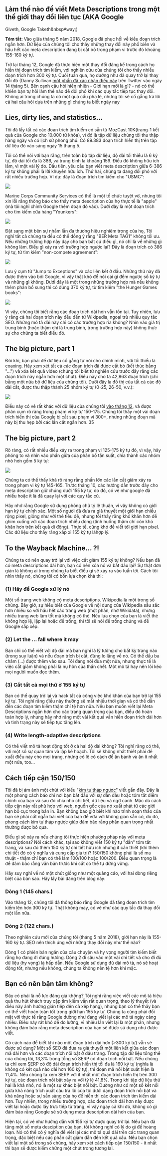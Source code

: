 ## Làm thế nào để viết Meta Descriptions trong một thế giới thay đổi liên tục (AKA Google
Giveth, Google Taketh&amp;nbspAway;)

**Tóm tắt:** Vào giữa tháng 5 năm 2018, Google đã phục hồi về kiểu đoạn trích ngắn hơn. Dữ liệu của chúng tôi cho thấy những thay đổi này phổ biến và hầu hết các meta description đang bị cắt bỏ trong phạm vi trước đó khoảng 155-160 ký tự.

Trở lại tháng 12, Google đã thực hiện một thay đổi đáng kể trong cách họ hiển thị đoạn trích tìm kiếm, với nghiên cứu của chúng tôi cho thấy nhiều đoạn trích hơn 300 ký tự. Cuối tuần qua, họ dường như đã quay trở lại thay đổi đó (Danny Sullivan [một phần đã xác nhận điều này](https://twitter.com/dannysullivan/status/996065145443893249) trên Twitter vào ngày 14 tháng 5). Bên cạnh câu hỏi hiển nhiên - Giới hạn mới là gì? - nó có thể khiến bạn tự hỏi làm thế nào để đối phó khi các quy tắc tiếp tục thay đổi. Không ai trong chúng ta có một quả cầu pha lê, nhưng tôi sẽ cố gắng trả lời cả hai câu hỏi dựa trên những gì chúng ta biết ngày nay
## Lies, dirty lies, and statistics...

Tôi đã lấy tất cả các đoạn trích tìm kiếm có sẵn từ MozCast 10K(trang-1 kết quả của Google cho 10.000 từ khóa), vì đó là tập dữ liệu chúng tôi thu thập hàng ngày và có lịch sử phong phú. Có 89.383 đoạn trích hiển thị trên tập dữ liệu đó vào sáng ngày 15 tháng 5.

Tôi có thể nói với bạn rằng, trên toàn bộ tập dữ liệu, độ dài tối thiểu là 6 ký tự, độ dài tối đa là 386, và trung bình là khoảng 159. Điều đó không hữu ích lắm, vì một vài lý do. Đầu tiên, yêu cầu bạn viết meta description giữa 6-386 ký tự không phải là lời khuyên hữu ích. Thứ hai, chúng ta đang đối phó với rất nhiều trường hợp. Ví dụ: đây là đoạn trích tìm kiếm cho "USMC":

![](//d1avok0lzls2w.cloudfront.net/uploads/blog/meta-desc-2018-1-4065.png)

Marine Corps Community Services có thể là một tổ chức tuyệt vờ,  nhưng tôi xin lỗi rằng thông báo cho thấy meta description của họ thực tế là "apple" (mà tôi nghĩ chính Google thêm đoạn đó vào). Dưới đây là một đoạn trích cho tìm kiếm cửa hàng "Younkers":

![](//d1avok0lzls2w.cloudfront.net/uploads/blog/meta-desc-2018-2-4999.png)

Đặt sang một bên sự nhầm lẫn đa thương hiệu nghiêm trọng của họ, Tôi nghĩ tất cả chúng ta đều có thể đồng ý rằng "BER Meta TAG1" không tối ưu. Nếu những trường hợp này dạy cho bạn bất cứ điều gì, nó chỉ là về những gì không làm. Điều gì xảy ra với trường hợp ngược lại? Đây là đoạn trích có 386 ký tự, từ tìm kiếm "non-compete agreement":

![](//d1avok0lzls2w.cloudfront.net/uploads/blog/meta-desc-2018-3-12620.png)

Lưu ý cụm từ "Jump to Exceptions" và các liên kết ở đầu. Những thứ này đã được thêm vào bởi Google, vì vậy thật khó để nói cái gì đếm ngược số ký tự và những gì không. Dưới đây là một trong những trường hợp mà nếu không thêm phần bổ sung thì có đúng 370 ký tự, từ tìm kiếm "the Hunger Games books":

![](//d1avok0lzls2w.cloudfront.net/uploads/blog/meta-desc-2018-4-11379.png)

Vì vậy, chúng tôi biết rằng các đoạn trích dài hơn vẫn tồn tại. Tuy nhiên, lưu ý rằng cả hai đoạn trích này đều đến từ Wikipedia, ngoại trừ nhiều quy tắc SEO. Những mô tả dài này chỉ có các trường hợp rìa không? Nhìn vào giá trị trung bình (hoặc thậm chí là trung bình, trong trường hợp này) không thực sự cho chúng ta biết điều đó.
## The big picture, part 1

Đôi khi, bạn phải để dữ liệu cố gắng tự nói cho chính mình, với tối thiểu là coaxing. Hãy xem xét tất cả các đoạn trích đã được cắt bỏ (kết thúc bằng "...") và xóa kết quả video (chúng tôi biết từ nghiên cứu trước đây rằng các đoạn trích này ngắn hơn một chút). Điều này cho ta 42,863 đoạn trích (chỉ bằng một nửa bộ dữ liệu của chúng tôi). Dưới đây là đồ thị của tất cả các độ dài cắt, được thu thập thành 25 nhóm ký tự (0-25, 26-50, v.v.):

![](//d1avok0lzls2w.cloudfront.net/uploads/blog/meta-desc-2018-5-4779.png)

Điều này có vẻ rất khác với dữ liệu của chúng tôi [vào tháng 12](https://moz.com/blog/how-long-should-your-meta-description-be-2018), và được phân cụm rõ ràng trong phạm vi ký tự 150-175. Chúng tôi thấy một vài đoạn trích hiển thị của Google bị cắt sau phạm vi 300+, nhưng những đoạn mã này bị thu hẹp bởi các lần cắt ngắn hơn. 35

## The big picture, part 2

Rõ ràng, có rất nhiều điều xảy ra trong phạm vi 125-175 ký tự đó, vì vậy, hãy phóng to và nhìn vào phần giữa của phân bố tần suất, chia thành các nhóm nhỏ hơn gồm 5 ký tự:

![](//d1avok0lzls2w.cloudfront.net/uploads/blog/meta-desc-2018-6-4992.png)

Chúng ta có thể thấy khá rõ ràng rằng phần lớn các lần cắt giảm xảy ra trong phạm vi ký tự 145-165. Trước tháng 10, các hướng dẫn trước đây cho meta description giữ chúng dưới 155 ký tự, do đó, có vẻ như google đã nhiều hoặc ít là đã quay lại với các quy tắc cũ.

Hãy nhớ rằng Google sử dụng phông chữ tỷ lệ thuận, vì vậy không có giới hạn ký tự chính xác. Một số người đã đưa ra giả thuyết một giới hạn chiều rộng pixel, giống như với thẻ tiêu đề, nhưng tôi thấy rằng khó khăn hơn để ghim xuống với các đoạn trích nhiều dòng (tình huống thậm chí còn khó khăn hơn trên kết quả di động). Thực tế, cũng khó để viết tới giới hạn pixel. Các dữ liệu cho thấy rằng xấp xỉ 155 ký tự  làhợp lý.

## To the Wayback Machine... ?!

Chúng ta có nên quay trở lại với việc cắt giảm 155 ký tự không? Nếu bạn đã có meta descriptions dài hơn, bạn có nên xóa nó và bắt đầu lại? Sự thật đơn giản là không ai trong chúng ta biết điều gì sẽ xảy ra vào tuần tới. Cách tôi nhìn thấy nó, chúng tôi có bốn lựa chọn khả thi:

### (1) Hãy để Google xử lý nó

Một số trang web không có meta descriptions. Wikipedia là một trong số chúng. Bây giờ, sự hiểu biết của Google về nội dung của Wikipedia sâu sắc hơn nhiều so với hầu hết các trang web (một phần, nhờ Wikidata), nhưng nhiều trang web làm tốt mà không có thẻ. Nếu lựa chọn của bạn là viết thẻ không hợp lệ, lặp lại hoặc để trống, thì tôi sẽ nói để trống chúng và để Google sắp xếp.

### (2) Let the ... fall where it may

Bạn chỉ có thể viết với độ dài mà bạn nghĩ là lý tưởng cho bất kỳ trang nào (trong suy luận) và nếu đoạn trích bị cắt, đừng lo lắng về nó. Có thể dấu ba châm (...) được thêm vào sau. Tôi đang nói đùa một nửa, nhưng thực tế là việc cắt giảm không phải là nụ hôn của thần chết. Một mô tả hay nên lôi kéo mọi người muốn đọc thêm.

### (3) Cắt tất cả mọi thứ ở 155 ký tự

Bạn có thể quay trở lại và hack tất cả công việc khó khăn của bạn trở lại 155 ký tự. Tôi nghĩ rằng điều này thường sẽ mất nhiều thời gian và có thể dẫn đến các đoạn tìm kiếm thậm chí tệ hơn nữa. Nếu bạn muốn viết lại Meta Descriptions ngắn hơn cho các trang quan trọng của bạn, điều đó hoàn toàn hợp lý, nhưng hãy nhớ rằng một vài kết quả vẫn hiển đoạn trích dài hơn và tình trạng này sẽ tiếp tục tăng lên.

### (4) Write length-adaptive descriptions

Có thể viết mô tả hoạt động tốt ở cả hai độ dài không? Tôi nghĩ rằng có thể, với một số sự quan tâm và lập kế hoạch. Tôi sẽ không nhất thiết phải đề xuất điều này cho mọi trang, nhưng có lẽ có cách để ăn bánh và ăn ít nhất một nửa, too...

## Cách tiếp cận 150/150

Tôi đã bị ám ảnh một chút với kiểu "[kim tự tháp ngược](https://moz.com/blog/content-for-answers-inverted-pyramid)" viết gần đây. Đây là một phong cách báo chí nơi bạn bắt đầu với sự dẫn đầu hoặc tóm tắt điểm chính của bạn và sau đó chia nhỏ chi tiết, dữ liệu và ngữ cảnh. Mặc dù cách tiếp cận này rất phù hợp với web, nguồn gốc của nó xuất phát từ các giới hạn bố cục trong bản in. Bạn không bao giờ biết khi nào trình soạn thảo của bạn sẽ phải cắt ngắn bài viết của bạn để vừa với không gian sẵn có, do đó, phong cách kim tự tháp ngược giúp đảm bảo rằng phần quan trọng nhất thường được bỏ qua.

Điều gì sẽ xảy ra nếu chúng tôi thực hiện phương pháp này với meta descriptions? Nói cách khác, tại sao không viết 150 ký tự "dẫn" tóm tắt trang, và sau đó thêm 150 ký tự chi tiết hữu ích nhưng ít cần thiết (khi thêm chi tiết đó có ý nghĩa và cung cấp giá trị)? 150/150 không phải là số ma thuật - thậm chí bạn có thể làm 100/100 hoặc 100/200. Điều quan trọng là để đảm bảo rằng văn bản trước khi cắt có thể tự đứng vững.

Hãy suy nghĩ về nó một chút giống như một quảng cáo, với hai dòng riêng biệt của bản sao. Hãy lấy bài đăng trên blog này:

### Dòng 1 (145 chars.)

Vào tháng 12, chúng tôi đã thông báo rằng Google đã tăng đoạn trích tìm kiếm lên hơn 300 ký tự. Thật không may, có vẻ như các quy tắc đã thay đổi một lần nữa.

### Dòng 2 (122 chars.)

Theo nghiên cứu mới của chúng tôi (tháng 5 năm 2018), giới hạn này là 155-160 ký tự. SEO nên thích ứng với những thay đổi này như thế nào?  

Dòng 1 có phiên bản ngắn của câu chuyện và hy vọng người tìm kiếm biết rằng họ đang đi đúng hướng. Dòng 2 đi sâu vào một vài chi tiết và cho đi đủ dữ liệu (hy vọng) là hấp dẫn. Nếu Google sử dụng đủ dài mô tả, nó sẽ hoạt động tốt, nhưng nếu không,  chúng ta không nên tệ hơn khi mặc.

## Bạn có nên bận tâm không?

Đây có phải là nỗ lực đáng giá không? Tôi nghĩ rằng việc viết các mô tả hiệu quả thu hút khách truy cập tìm kiếm vẫn rất quan trọng, theo lý thuyết (và điều này ảnh hưởng gián tiếp đến cả xếp hạng), nhưng bạn có thể thấy bạn có thể viết hoàn toàn tốt trong giới hạn 155 ký tự. Chúng ta cũng phải đối mặt với thực tế rằng Google dường như đang viết lại các mô tả ngày càng nhiều. Điều này rất khó để đo lường, vì nhiều lần viết lại là một phần, nhưng không đảm bảo rằng meta description của bạn sẽ được sử dụng như được viết.

Có cách nào để biết khi nào một đoạn trích dài hơn (&gt;300 ký tự) vẫn sẽ được sử dụng? Một số SEO đã đưa ra giả thuyết một liên kết giữa các đoạn mã dài hơn và các đoạn trích nổi bật ở đầu trang. Trong tập dữ liệu tổng thể của chúng tôi, 13,3% trong tổng số SERP có đoạn trích nổi bật. Nếu chúng ta chỉ xem SERP có độ dài đoạn trích hiển thị tối đa là 160 ký tự (nghĩa là không có kết quả nào dài hơn 160 ký tự), thì đoạn mã nổi bật xuất hiện là 11,4%. Nếu chúng ta xem SERP với ít nhất một đoạn trích hiển thị trên 300 ký tự, các đoạn trích nổi bật xảy ra với tỷ lệ 41,8%. Trong khi tập dữ liệu thứ hai là khá nhỏ, nó là một sự khác biệt nổi bật. Dường như có một số kết nối giữa khả năng trích xuất câu trả lời của tôi dưới dạng đoạn trích nổi bật và khả năng hoặc sự sẵn sàng của họ để hiển thị các đoạn trích tìm kiếm dài hơn. Tuy nhiên, trong nhiều trường hợp, các đoạn trích dài hơn này được viết lại hoặc được lấy trực tiếp từ trang, vì vậy ngay cả khi đó, không có gì đảm bảo rằng Google sẽ sử dụng meta description dài hơn của bạn.

Hiện tại, có vẻ như hướng dẫn với 155 ký tự được quay trở lại. Nếu bạn đã tăng một số meta desciption của bạn, tôi không nghĩ có lý do gì để hoảng loạn.  Nó có thể có ý nghĩa để viết lại các mô tả quá dài trên các trang quan trọng, đặc biệt nếu các phần cắt giảm dẫn đến kết quả xấu. Nếu bạn chọn viết lại một số trong số chúng, hãy xem xét cách tiếp cận 150/150 - ít nhất thì bạn sẽ được kiểm chứng một chút trong tương lai.
